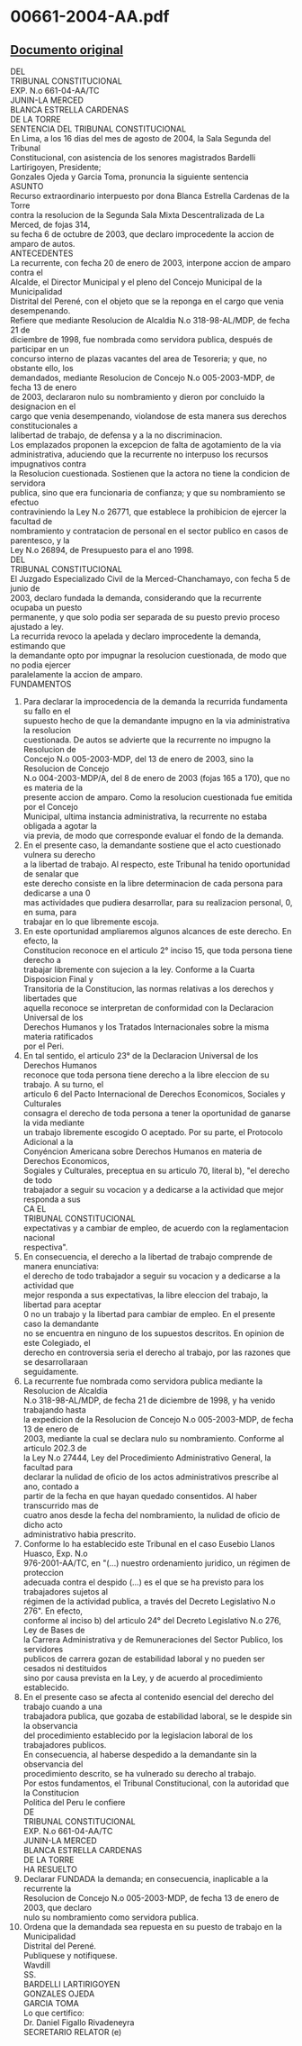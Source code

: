 
00661-2004-AA.pdf
=================
  
[Documento original](https://tc.gob.pe/jurisprudencia/2004/00661-2004-AA.pdf)  
---  
DEL  
TRIBUNAL CONSTITUCIONAL  
EXP. N.o 661-04-AA/TC  
JUNIN-LA MERCED  
BLANCA ESTRELLA CARDENAS  
DE LA TORRE  
SENTENCIA DEL TRIBUNAL CONSTITUCIONAL  
En Lima, a los 16 dias del mes de agosto de 2004, la Sala Segunda del Tribunal  
Constitucional, con asistencia de los senores magistrados Bardelli Lartirigoyen, Presidente;  
Gonzales Ojeda y Garcia Toma, pronuncia la siguiente sentencia  
ASUNTO  
Recurso extraordinario interpuesto por dona Blanca Estrella Cardenas de la Torre  
contra la resolucion de la Segunda Sala Mixta Descentralizada de La Merced, de fojas 314,  
su fecha 6 de octubre de 2003, que declaro improcedente la accion de amparo de autos.  
ANTECEDENTES  
La recurrente, con fecha 20 de enero de 2003, interpone accion de amparo contra el  
Alcalde, el Director Municipal y el pleno del Concejo Municipal de la Municipalidad  
Distrital del Perené, con el objeto que se la reponga en el cargo que venia desempenando.  
Refiere que mediante Resolucion de Alcaldia N.o 318-98-AL/MDP, de fecha 21 de  
diciembre de 1998, fue nombrada como servidora publica, después de participar en un  
concurso interno de plazas vacantes del area de Tesoreria; y que, no obstante ello, los  
demandados, mediante Resolucion de Concejo N.o 005-2003-MDP, de fecha 13 de enero  
de 2003, declararon nulo su nombramiento y dieron por concluido la designacion en el  
cargo que venia desempenando, violandose de esta manera sus derechos constitucionales a  
lalibertad de trabajo, de defensa y a la no discriminacion.  
Los emplazados proponen la excepcion de falta de agotamiento de la via  
administrativa, aduciendo que la recurrente no interpuso los recursos impugnativos contra  
la Resolucion cuestionada. Sostienen que la actora no tiene la condicion de servidora  
publica, sino que era funcionaria de confianza; y que su nombramiento se efectuo  
contraviniendo la Ley N.o 26771, que establece la prohibicion de ejercer la facultad de  
nombramiento y contratacion de personal en el sector publico en casos de parentesco, y la  
Ley N.o 26894, de Presupuesto para el ano 1998.  
DEL  
TRIBUNAL CONSTITUCIONAL  
El Juzgado Especializado Civil de la Merced-Chanchamayo, con fecha 5 de junio de  
2003, declaro fundada la demanda, considerando que la recurrente ocupaba un puesto  
permanente, y que solo podia ser separada de su puesto previo proceso ajustado a ley.  
La recurrida revoco la apelada y declaro improcedente la demanda, estimando que  
la demandante opto por impugnar la resolucion cuestionada, de modo que no podia ejercer  
paralelamente la accion de amparo.  
FUNDAMENTOS  
1. Para declarar la improcedencia de la demanda la recurrida fundamenta su fallo en el  
supuesto hecho de que la demandante impugno en la via administrativa la resolucion  
cuestionada. De autos se advierte que la recurrente no impugno la Resolucion de  
Concejo N.o 005-2003-MDP, del 13 de enero de 2003, sino la Resolucion de Concejo  
N.o 004-2003-MDP/A, del 8 de enero de 2003 (fojas 165 a 170), que no es materia de la  
presente accion de amparo. Como la resolucion cuestionada fue emitida por el Concejo  
Municipal, ultima instancia administrativa, la recurrente no estaba obligada a agotar la  
via previa, de modo que corresponde evaluar el fondo de la demanda.  
2. En el presente caso, la demandante sostiene que el acto cuestionado vulnera su derecho  
a la libertad de trabajo. Al respecto, este Tribunal ha tenido oportunidad de senalar que  
este derecho consiste en la libre determinacion de cada persona para dedicarse a una 0  
mas actividades que pudiera desarrollar, para su realizacion personal, 0, en suma, para  
trabajar en lo que libremente escoja.  
3. En este oportunidad ampliaremos algunos alcances de este derecho. En efecto, la  
Constitucion reconoce en el articulo 2° inciso 15, que toda persona tiene derecho a  
trabajar libremente con sujecion a la ley. Conforme a la Cuarta Disposicion Final y  
Transitoria de la Constitucion, las normas relativas a los derechos y libertades que  
aquella reconoce se interpretan de conformidad con la Declaracion Universal de los  
Derechos Humanos y los Tratados Internacionales sobre la misma materia ratificados  
por el Peri.  
4. En tal sentido, el articulo 23° de la Declaracion Universal de los Derechos Humanos  
reconoce que toda persona tiene derecho a la libre eleccion de su trabajo. A su turno, el  
articulo 6 del Pacto Internacional de Derechos Economicos, Sociales y Culturales  
consagra el derecho de toda persona a tener la oportunidad de ganarse la vida mediante  
un trabajo libremente escogido O aceptado. Por su parte, el Protocolo Adicional a la  
Conyéncion Americana sobre Derechos Humanos en materia de Derechos Economicos,  
Sogiales y Culturales, preceptua en su articulo 70, literal b), "el derecho de todo  
trabajador a seguir su vocacion y a dedicarse a la actividad que mejor responda a sus  
CA EL  
TRIBUNAL CONSTITUCIONAL  
expectativas y a cambiar de empleo, de acuerdo con la reglamentacion nacional  
respectiva".  
5. En consecuencia, el derecho a la libertad de trabajo comprende de manera enunciativa:  
el derecho de todo trabajador a seguir su vocacion y a dedicarse a la actividad que  
mejor responda a sus expectativas, la libre eleccion del trabajo, la libertad para aceptar  
0 no un trabajo y la libertad para cambiar de empleo. En el presente caso la demandante  
no se encuentra en ninguno de los supuestos descritos. En opinion de este Colegiado, el  
derecho en controversia seria el derecho al trabajo, por las razones que se desarrollaraan  
seguidamente.  
6. La recurrente fue nombrada como servidora publica mediante la Resolucion de Alcaldia  
N.o 318-98-AL/MDP, de fecha 21 de diciembre de 1998, y ha venido trabajando hasta  
la expedicion de la Resolucion de Concejo N.o 005-2003-MDP, de fecha 13 de enero de  
2003, mediante la cual se declara nulo su nombramiento. Conforme al articulo 202.3 de  
la Ley N.o 27444, Ley del Procedimiento Administrativo General, la facultad para  
declarar la nulidad de oficio de los actos administrativos prescribe al ano, contado a  
partir de la fecha en que hayan quedado consentidos. Al haber transcurrido mas de  
cuatro anos desde la fecha del nombramiento, la nulidad de oficio de dicho acto  
administrativo habia prescrito.  
7. Conforme lo ha establecido este Tribunal en el caso Eusebio Llanos Huasco, Exp. N.o  
976-2001-AA/TC, en "(...) nuestro ordenamiento juridico, un régimen de proteccion  
adecuada contra el despido (...) es el que se ha previsto para los trabajadores sujetos al  
régimen de la actividad publica, a través del Decreto Legislativo N.o 276". En efecto,  
conforme al inciso b) del articulo 24° del Decreto Legislativo N.o 276, Ley de Bases de  
la Carrera Administrativa y de Remuneraciones del Sector Publico, los servidores  
publicos de carrera gozan de estabilidad laboral y no pueden ser cesados ni destituidos  
sino por causa prevista en la Ley, y de acuerdo al procedimiento establecido.  
8. En el presente caso se afecta al contenido esencial del derecho del trabajo cuando a una  
trabajadora publica, que gozaba de estabilidad laboral, se le despide sin la observancia  
del procedimiento establecido por la legislacion laboral de los trabajadores publicos.  
En consecuencia, al haberse despedido a la demandante sin la observancia del  
procedimiento descrito, se ha vulnerado su derecho al trabajo.  
Por estos fundamentos, el Tribunal Constitucional, con la autoridad que la Constitucion  
Politica del Peru le confiere  
DE  
TRIBUNAL CONSTITUCIONAL  
EXP. N.o 661-04-AA/TC  
JUNIN-LA MERCED  
BLANCA ESTRELLA CARDENAS  
DE LA TORRE  
HA RESUELTO  
1. Declarar FUNDADA la demanda; en consecuencia, inaplicable a la recurrente la  
Resolucion de Concejo N.o 005-2003-MDP, de fecha 13 de enero de 2003, que declaro  
nulo su nombramiento como servidora publica.  
2. Ordena que la demandada sea repuesta en su puesto de trabajo en la Municipalidad  
Distrital del Perené.  
Publiquese y notifiquese.  
Wavdill  
SS.  
BARDELLI LARTIRIGOYEN  
GONZALES OJEDA  
GARCIA TOMA  
Lo que certifico:  
Dr. Daniel Figallo Rivadeneyra  
SECRETARIO RELATOR (e)